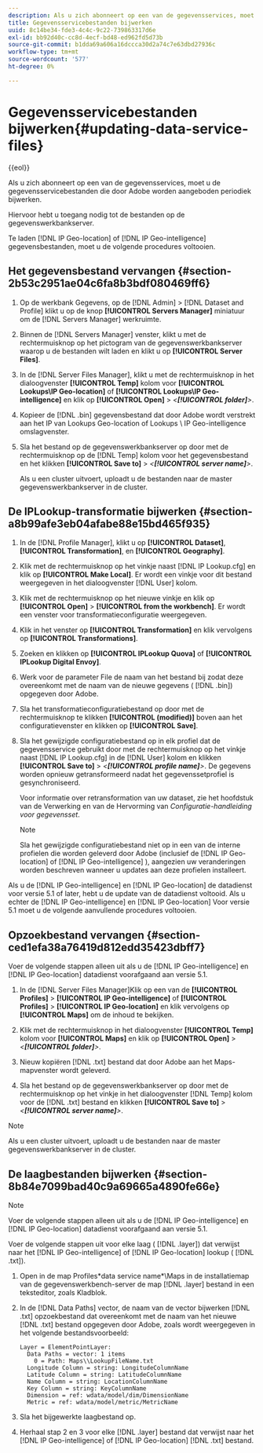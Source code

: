 ```yaml
---
description: Als u zich abonneert op een van de gegevensservices, moet u de gegevensservicebestanden die door Adobe worden aangeboden periodiek bijwerken.
title: Gegevensservicebestanden bijwerken
uuid: 8c14be34-fde3-4c4c-9c22-739863317d6e
exl-id: bb92d40c-cc8d-4ecf-bd48-ed962fd5d73b
source-git-commit: b1dda69a606a16dccca30d2a74c7e63dbd27936c
workflow-type: tm+mt
source-wordcount: '577'
ht-degree: 0%

---
```


# Gegevensservicebestanden bijwerken{#updating-data-service-files}

{{eol}}

Als u zich abonneert op een van de gegevensservices, moet u de gegevensservicebestanden die door Adobe worden aangeboden periodiek bijwerken.

Hiervoor hebt u toegang nodig tot de bestanden op de gegevenswerkbankserver.

Te laden [!DNL IP Geo-location] of [!DNL IP Geo-intelligence] gegevensbestanden, moet u de volgende procedures voltooien.

## Het gegevensbestand vervangen {#section-2b53c2951ae04c6fa8b3bdf080469ff6}

1. Op de werkbank Gegevens, op de [!DNL Admin] > [!DNL Dataset and Profile] klikt u op de knop **[!UICONTROL Servers Manager]** miniatuur om de [!DNL Servers Manager] werkruimte.

1. Binnen de [!DNL Servers Manager] venster, klikt u met de rechtermuisknop op het pictogram van de gegevenswerkbankserver waarop u de bestanden wilt laden en klikt u op **[!UICONTROL Server Files]**.

1. In de [!DNL Server Files Manager], klikt u met de rechtermuisknop in het dialoogvenster **[!UICONTROL Temp]** kolom voor **[!UICONTROL Lookups\IP Geo-location]** of **[!UICONTROL Lookups\IP Geo-intelligence]** en klik op **[!UICONTROL Open]** > *&lt;**[!UICONTROL folder]**>*.

1. Kopieer de [!DNL .bin] gegevensbestand dat door Adobe wordt verstrekt aan het IP van Lookups Geo-location of Lookups \ IP Geo-intelligence omslagvenster.
1. Sla het bestand op de gegevenswerkbankserver op door met de rechtermuisknop op de [!DNL Temp] kolom voor het gegevensbestand en het klikken **[!UICONTROL Save to]** > *&lt;**[!UICONTROL server name]**>*.

   Als u een cluster uitvoert, uploadt u de bestanden naar de master gegevenswerkbankserver in de cluster.

## De IPLookup-transformatie bijwerken {#section-a8b99afe3eb04afabe88e15bd465f935}

1. In de [!DNL Profile Manager], klikt u op **[!UICONTROL Dataset]**, **[!UICONTROL Transformation]**, en **[!UICONTROL Geography]**.

1. Klik met de rechtermuisknop op het vinkje naast [!DNL IP Lookup.cfg] en klik op **[!UICONTROL Make Local]**. Er wordt een vinkje voor dit bestand weergegeven in het dialoogvenster [!DNL User] kolom.

1. Klik met de rechtermuisknop op het nieuwe vinkje en klik op **[!UICONTROL Open]** > **[!UICONTROL from the workbench]**. Er wordt een venster voor transformatieconfiguratie weergegeven.

1. Klik in het venster op **[!UICONTROL Transformation]** en klik vervolgens op **[!UICONTROL Transformations]**.

1. Zoeken en klikken op **[!UICONTROL IPLookup Quova]** of **[!UICONTROL IPLookup Digital Envoy]**.

1. Werk voor de parameter File de naam van het bestand bij zodat deze overeenkomt met de naam van de nieuwe gegevens ( [!DNL .bin]) opgegeven door Adobe.
1. Sla het transformatieconfiguratiebestand op door met de rechtermuisknop te klikken **[!UICONTROL (modified)]** boven aan het configuratievenster en klikken op **[!UICONTROL Save]**.

1. Sla het gewijzigde configuratiebestand op in elk profiel dat de gegevensservice gebruikt door met de rechtermuisknop op het vinkje naast [!DNL IP Lookup.cfg] in de [!DNL User] kolom en klikken **[!UICONTROL Save to]** > *&lt;**[!UICONTROL profile name]**>*. De gegevens worden opnieuw getransformeerd nadat het gegevenssetprofiel is gesynchroniseerd.

   Voor informatie over retransformation van uw dataset, zie het hoofdstuk van de Verwerking en van de Hervorming van *Configuratie-handleiding voor gegevensset*.

   >[!NOTE]
   >
   >Sla het gewijzigde configuratiebestand niet op in een van de interne profielen die worden geleverd door Adobe (inclusief de [!DNL IP Geo-location] of [!DNL IP Geo-intelligence] ), aangezien uw veranderingen worden beschreven wanneer u updates aan deze profielen installeert.

Als u de [!DNL IP Geo-intelligence] en [!DNL IP Geo-location] de datadienst voor versie 5.1 of later, hebt u de update van de datadienst voltooid. Als u echter de [!DNL IP Geo-intelligence] en [!DNL IP Geo-location] Voor versie 5.1 moet u de volgende aanvullende procedures voltooien.

## Opzoekbestand vervangen {#section-ced1efa38a76419d812edd35423dbff7}

Voer de volgende stappen alleen uit als u de [!DNL IP Geo-intelligence] en [!DNL IP Geo-location] datadienst voorafgaand aan versie 5.1.

1. In de [!DNL Server Files Manager]Klik op een van de **[!UICONTROL Profiles]** > **[!UICONTROL IP Geo-intelligence]** of **[!UICONTROL Profiles]** > **[!UICONTROL IP Geo-location]** en klik vervolgens op **[!UICONTROL Maps]** om de inhoud te bekijken.

1. Klik met de rechtermuisknop in het dialoogvenster **[!UICONTROL Temp]** kolom voor **[!UICONTROL Maps]** en klik op **[!UICONTROL Open]** > *&lt;**[!UICONTROL folder]**>*.

1. Nieuw kopiëren [!DNL .txt] bestand dat door Adobe aan het Maps-mapvenster wordt geleverd.
1. Sla het bestand op de gegevenswerkbankserver op door met de rechtermuisknop op het vinkje in het dialoogvenster [!DNL Temp] kolom voor de [!DNL .txt] bestand en klikken **[!UICONTROL Save to]** > *&lt;**[!UICONTROL server name]**>*.

>[!NOTE]
>
>Als u een cluster uitvoert, uploadt u de bestanden naar de master gegevenswerkbankserver in de cluster.

## De laagbestanden bijwerken {#section-8b84e7099bad40c9a69665a4890fe66e}

>[!NOTE]
>
>Voer de volgende stappen alleen uit als u de [!DNL IP Geo-intelligence] en [!DNL IP Geo-location] datadienst voorafgaand aan versie 5.1.

Voer de volgende stappen uit voor elke laag ( [!DNL .layer]) dat verwijst naar het [!DNL IP Geo-intelligence] of [!DNL IP Geo-location] lookup ( [!DNL .txt]).

1. Open in de map Profiles\*data service name*\Maps in de installatiemap van de gegevenswerkbench-server de map [!DNL .layer] bestand in een teksteditor, zoals Kladblok.

1. In de [!DNL Data Paths] vector, de naam van de vector bijwerken [!DNL .txt] opzoekbestand dat overeenkomt met de naam van het nieuwe [!DNL .txt] bestand opgegeven door Adobe, zoals wordt weergegeven in het volgende bestandsvoorbeeld:

   ```
   Layer = ElementPointLayer:
     Data Paths = vector: 1 items
       0 = Path: Maps\\LookupFileName.txt
     Longitude Column = string: LongitudeColumnName
     Latitude Column = string: LatitudeColumnName
     Name Column = string: LocationColumnName
     Key Column = string: KeyColumnName
     Dimension = ref: wdata/model/dim/DimensionName
     Metric = ref: wdata/model/metric/MetricName
   ```

1. Sla het bijgewerkte laagbestand op.
1. Herhaal stap 2 en 3 voor elke [!DNL .layer] bestand dat verwijst naar het [!DNL IP Geo-intelligence] of [!DNL IP Geo-location] [!DNL .txt] bestand.
